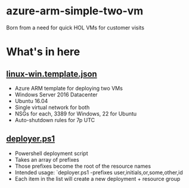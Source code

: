 # azure-arm-simple-two-vm
Born from a need for quick HOL VMs for customer visits

# What's in here
## [linux-win.template.json](linux-win.template.json)
- Azure ARM template for deploying two VMs
- Windows Server 2016 Datacenter
- Ubuntu 16.04
- Single virtual network for both
- NSGs for each, 3389 for Windows, 22 for Ubuntu
- Auto-shutdown rules for 7p UTC

## [deployer.ps1](deployer.ps1)
- Powershell deployment script
- Takes an array of prefixes
- Those prefixes become the root of the resource names
- Intended usage: `deployer.ps1 -prefixes user,initials,or,some,other,id
- Each item in the list will create a new deployment + resource group